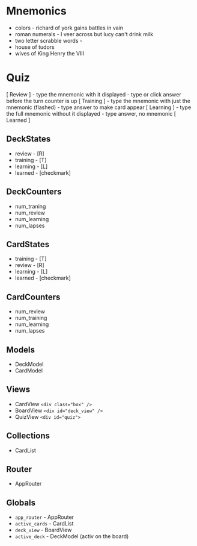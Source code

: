 # Mnemonics

* colors - richard of york gains battles in vain
* roman numerals - I veer across but lucy can't drink milk
* two letter scrabble words -
* house of tudors
* wives of King Henry the VIII

# Quiz
[ Review ]
    - type the mnemonic with it displayed
    - type or click answer before the turn counter is up
[ Training ]
    - type the mnemonic with just the mnemonic (flashed) 
    - type answer to make card appear
[ Learning ]
    - type the full mnemonic without it displayed
    - type answer, no mnemonic
[ Learned ]

## DeckStates
* review - [R]
* training - [T]
* learning - [L]
* learned - [checkmark]

## DeckCounters
* num\_traning
* num\_review
* num\_learning
* num\_lapses

## CardStates
* training - [T]
* review - [R]
* learning - [L]
* learned - [checkmark]

## CardCounters
* num\_review
* num\_training
* num\_learning
* num\_lapses


## Models

* DeckModel
* CardModel

## Views

* CardView  `<div class="box" />`
* BoardView `<div id="deck_view" />`
* QuizView `<div id="quiz">`

## Collections

* CardList

## Router

* AppRouter

## Globals

* `app_router` - AppRouter
* `active_cards` - CardList
* `deck_view` - BoardView 
* `active_deck` - DeckModel (activ on the board)
